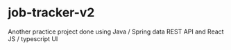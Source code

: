 # job-tracker-v2
Another practice project done using Java / Spring data REST API and React JS / typescript UI
